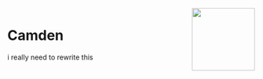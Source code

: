 <img align="right" src="https://cdn.discordapp.com/attachments/826625025339424778/829356495249473566/cat-circle.png" width="128">

# Camden
i really need to rewrite this
